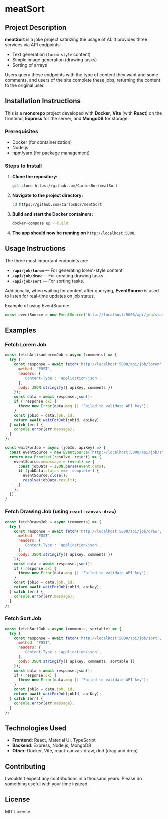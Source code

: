 # meatSort

## Project Description

**meatSort** is a joke project satirizing the usage of AI. It provides three services via API endpoints:
- Text generation (`lorem-style` content)
- Simple image generation (drawing tasks)
- Sorting of arrays

Users query these endpoints with the type of content they want and some comments, and users of the site complete these jobs, returning the content to the original user.

## Installation Instructions

This is a **monorepo** project developed with **Docker**, **Vite** (with **React**) on the frontend, **Express** for the server, and **MongoDB** for storage.

### Prerequisites

- Docker (for containerization)
- Node.js
- npm/yarn (for package management)

### Steps to Install

1. **Clone the repository:**
   ```bash
   git clone https://github.com/CarlosBor/meatSort
   ```

2. **Navigate to the project directory:**
   ```bash
   cd https://github.com/CarlosBor/meatSort
   ```

3. **Build and start the Docker containers:**
   ```bash
   docker-compose up --build
   ```

4. **The app should now be running on** `http://localhost:5000`.

## Usage Instructions

The three most important endpoints are:

- **`/api/job/lorem`** — For generating lorem-style content.
- **`/api/job/draw`** — For creating drawing tasks.
- **`/api/job/sort`** — For sorting tasks.

Additionally, when waiting for content after querying, **EventSource** is used to listen for real-time updates on job status.

Example of using EventSource:
```javascript
const eventSource = new EventSource(`http://localhost:5000/api/job/status/${jobId}?apiKey=${apiKey}`);
```

## Examples

### Fetch Lorem Job
```javascript
const fetchArtisanLoremJob = async (comments) => {
  try {
    const response = await fetch('http://localhost:5000/api/job/lorem', {
      method: 'POST',
      headers: {
        'Content-Type': 'application/json',
      },
      body: JSON.stringify({ apiKey, comments })
    });
    const data = await response.json();
    if (!response.ok) {
      throw new Error(data.msg || 'Failed to validate API key');
    }
    const jobId = data.job._id;
    return await waitForJob(jobId, apiKey);
  } catch (err) {
    console.error(err.message);
  }
};

const waitForJob = async (jobId, apiKey) => {
  const eventSource = new EventSource(`http://localhost:5000/api/job/status/${jobId}?apiKey=${apiKey}`);
  return new Promise((resolve, reject) => {
    eventSource.onmessage = (event) => {
      const jobData = JSON.parse(event.data);
      if (jobData.status === 'complete') {
        eventSource.close();
        resolve(jobData.result);
      }
    };
  });
}
```

### Fetch Drawing Job (using `react-canvas-draw`)
```javascript
const fetchDrawnJob = async (comments) => {
  try {
    const response = await fetch('http://localhost:5000/api/job/draw', {
      method: 'POST',
      headers: {
        'Content-Type': 'application/json',
      },
      body: JSON.stringify({ apiKey, comments })
    });
    const data = await response.json();
    if (!response.ok) {
      throw new Error(data.msg || 'Failed to validate API key');
    }
    const jobId = data.job._id;
    return await waitForJob(jobId, apiKey);
  } catch (err) {
    console.error(err.message);
  }
};
```

### Fetch Sort Job
```javascript
const fetchSortJob = async (comments, sortable) => {
  try {
    const response = await fetch('http://localhost:5000/api/job/sort', {
      method: 'POST',
      headers: {
        'Content-Type': 'application/json',
      },
      body: JSON.stringify({ apiKey, comments, sortable })
    });
    const data = await response.json();
    if (!response.ok) {
      throw new Error(data.msg || 'Failed to validate API key');
    }
    const jobId = data.job._id;
    return await waitForJob(jobId, apiKey);
  } catch (err) {
    console.error(err.message);
  }
};
```

## Technologies Used

- **Frontend**: React, Material UI, TypeScript
- **Backend**: Express, Node.js, MongoDB
- **Other**: Docker, Vite, react-canvas-draw, dnd (drag and drop)

## Contributing

I wouldn't expect any contributions in a thousand years. Please do something useful with your time instead.

## License

MIT License